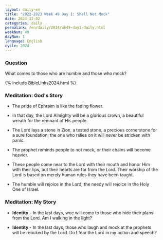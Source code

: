 ```yaml
---
layout: daily-en
title: "2022-2023 Week 49 Day 1: Shall Not Mock"
date: 2024-12-02
categories: daily
permalink: /en/daily/2024/wk49-day1-daily.html
weekNum: 49
dayNum: 1
language: English
cycle: 2024
---
```


### Question     
What comes to those who are humble and those who mock?

{% include BibleLinks2024.html %} 

### Meditation: God's Story   
+ The pride of Ephraim is like the fading flower. 

+ In that day, the Lord Almighty will be a glorious crown, a beautiful wreath for the remnant of His people. 

+ The Lord lays a stone in Zion, a tested stone, a precious cornerstone for a sure foundation; the one who relies on it will never be stricken with panic. 

+ The prophet reminds people to not mock, or their chains will become heavier. 

+ These people come near to the Lord with their mouth and honor Him with their lips, but their hearts are far from the Lord. Their worship of the Lord is based on merely human rules they have been taught. 

+ The humble will rejoice in the Lord; the needy will rejoice in the Holy One of Israel. 

### Meditation: My Story   
+ **Identity** - In the last days, woe will come to those who hide their plans from the Lord. Am I walking in the light? 

+ **Identity** - In the last days, those who laugh and mock at the prophets will be rebuked by the Lord. Do I fear the Lord in my action and speech? 

